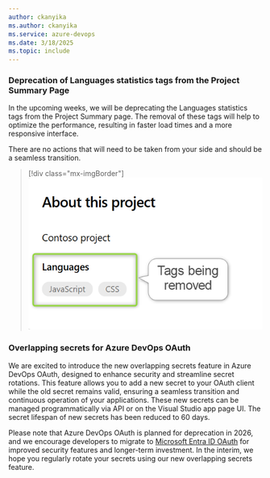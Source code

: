 ```yaml
---
author: ckanyika
ms.author: ckanyika
ms.service: azure-devops
ms.date: 3/18/2025
ms.topic: include
---
```


### Deprecation of Languages statistics tags from the Project Summary Page

In the upcoming weeks, we will be deprecating the Languages statistics tags from the Project Summary page. The removal of these tags will help to optimize the performance, resulting in faster load times and a more responsive interface.

There are no actions that will need to be taken from your side and should be a seamless transition.

> [!div class="mx-imgBorder"]
> [![Screenshot of tags being removed.](../../media/253-general-01.png "Screenshot of tags being removed")](../../media/253-general-01.png#lightbox)

### Overlapping secrets for Azure DevOps OAuth

We are excited to introduce the new overlapping secrets feature in Azure DevOps OAuth, designed to enhance security and streamline secret rotations. This feature allows you to add a new secret to your OAuth client while the old secret remains valid, ensuring a seamless transition and continuous operation of your applications. These new secrets can be managed programmatically via API or on the Visual Studio app page UI. The secret lifespan of new secrets has been reduced to 60 days.

Please note that Azure DevOps OAuth is planned for deprecation in 2026, and we encourage developers to migrate to [Microsoft Entra ID OAuth](https://learn.microsoft.com/azure/devops/integrate/get-started/authentication/entra-oauth?view=azure-devops) for improved security features and longer-term investment. In the interim, we hope you regularly rotate your secrets using our new overlapping secrets feature.